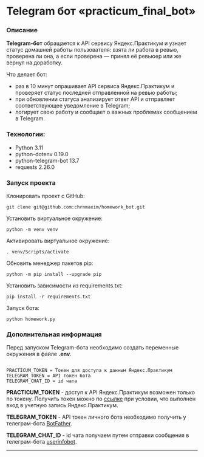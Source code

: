 # Telegram бот «practicum_final_bot»

### Описание
**Telegram-бот** обращается к API сервису Яндекс.Практикум и узнает статус домашней работы пользователя: взята ли работа в ревью, проверена ли она, а если проверена — принял её ревьюер или же вернул на доработку.

Что делает бот:
* раз в 10 минут опрашивает API сервиса Яндекс.Практикум и проверяет статус последней отправленной на ревью работы;
* при обновлении статуса анализирует ответ API и отправляет соответствующее уведомление в Telegram;
* логирует свою работу и сообщает о важных проблемах сообщением в Telegram.

### Технологии:
* Python 3.11
* python-dotenv 0.19.0
* python-telegram-bot 13.7
* requests 2.26.0

### Запуск проекта
Клонировать проект c GitHub:
```
git clone git@github.com:chrnmaxim/homework_bot.git
```
Установить виртуальное окружение:
```
python -m venv venv
```
Активировать виртуальное окружениe:
```
. venv/Scripts/activate
```
Обновить менеджер пакетов pip:
```
python -m pip install --upgrade pip
```
Установить зависимости из requirements.txt:
```
pip install -r requirements.txt
``` 
Запуск бота:
```
python homework.py
```

### **Дополнительная информация**
Перед запуском Telegram-бота необходимо создать переменные окружения в файле **.env**.
```

PRACTICUM_TOKEN = Токен для доступа к данным Яндекс.Практикум
TELEGRAM_TOKEN = API токен бота
TELEGRAM_CHAT_ID = id чата
```

**PRACTICUM_TOKEN** - доступ к API Яндекс.Практикум возможен только по токену. Получить токен можно по [ссылке](https://oauth.yandex.ru/authorize?response_type=token&client_id=1d0b9dd4d652455a9eb710d450ff456a) при условии, что выполнен вход в учетную запись Яндекс.Практикум.

**TELEGRAM_TOKEN** - API токен личного бота необходимо получить у телеграм-бота [BotFather](https://t.me/BotFather).

**TELEGRAM_CHAT_ID** - id чата получаем путем отправки сообщения в телеграм-бота [userinfobot](https://t.me/userinfobot).

---
